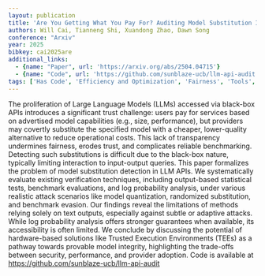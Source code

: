 ```yaml
---
layout: publication
title: 'Are You Getting What You Pay For? Auditing Model Substitution In LLM Apis'
authors: Will Cai, Tianneng Shi, Xuandong Zhao, Dawn Song
conference: "Arxiv"
year: 2025
bibkey: cai2025are
additional_links:
  - {name: "Paper", url: 'https://arxiv.org/abs/2504.04715'}
  - {name: "Code", url: 'https://github.com/sunblaze-ucb/llm-api-audit'}
tags: ['Has Code', 'Efficiency and Optimization', 'Fairness', 'Tools', 'Security', 'Quantization', 'Bias Mitigation', 'Ethics and Bias', 'Interpretability']
---
```

The proliferation of Large Language Models (LLMs) accessed via black-box APIs
introduces a significant trust challenge: users pay for services based on
advertised model capabilities (e.g., size, performance), but providers may
covertly substitute the specified model with a cheaper, lower-quality
alternative to reduce operational costs. This lack of transparency undermines
fairness, erodes trust, and complicates reliable benchmarking. Detecting such
substitutions is difficult due to the black-box nature, typically limiting
interaction to input-output queries. This paper formalizes the problem of model
substitution detection in LLM APIs. We systematically evaluate existing
verification techniques, including output-based statistical tests, benchmark
evaluations, and log probability analysis, under various realistic attack
scenarios like model quantization, randomized substitution, and benchmark
evasion. Our findings reveal the limitations of methods relying solely on text
outputs, especially against subtle or adaptive attacks. While log probability
analysis offers stronger guarantees when available, its accessibility is often
limited. We conclude by discussing the potential of hardware-based solutions
like Trusted Execution Environments (TEEs) as a pathway towards provable model
integrity, highlighting the trade-offs between security, performance, and
provider adoption. Code is available at
https://github.com/sunblaze-ucb/llm-api-audit
